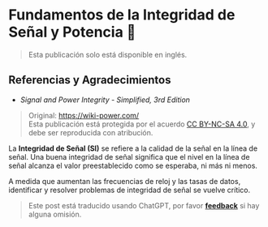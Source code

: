 # Fundamentos de la Integridad de Señal y Potencia 🚧

> Esta publicación solo está disponible en inglés.

## Referencias y Agradecimientos

- _Signal and Power Integrity - Simplified, 3rd Edition_

> Original: <https://wiki-power.com/>  
> Esta publicación está protegida por el acuerdo [CC BY-NC-SA 4.0](https://creativecommons.org/licenses/by/4.0/deed.en), y debe ser reproducida con atribución.

La **Integridad de Señal (SI)** se refiere a la calidad de la señal en la línea de señal. Una buena integridad de señal significa que el nivel en la línea de señal alcanza el valor preestablecido como se esperaba, ni más ni menos.

A medida que aumentan las frecuencias de reloj y las tasas de datos, identificar y resolver problemas de integridad de señal se vuelve crítico.

> Este post está traducido usando ChatGPT, por favor [**feedback**](https://github.com/linyuxuanlin/Wiki_MkDocs/issues/new) si hay alguna omisión.